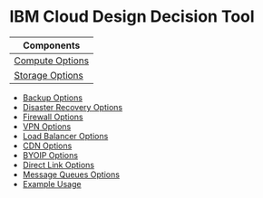 # IBM Cloud Design Decision Tool

| Components |
| ---------- |
| [Compute Options](compute_options.mdR) |
| [Storage Options](storage_options.mdR) |


* [Backup Options](backup_options.md)
* [Disaster Recovery Options](disaster_recovery_options.md)
* [Firewall Options](firewall_options.md)
* [VPN Options](vpn_options.md)
* [Load Balancer Options](load_balancer_options.md)
* [CDN Options](cdn_options.md)
* [BYOIP Options](byoip_options.md)
* [Direct Link Options](direct_link_options.md)
* [Message Queues Options](message_queues_options.md)
* [Example Usage](example_usage.md)

